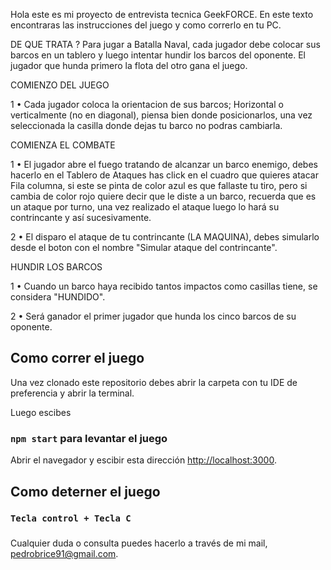 Hola este es mi proyecto de entrevista tecnica GeekFORCE.
En este texto encontraras las instrucciones del juego y como correrlo en tu PC.

DE QUE TRATA ?
Para jugar a Batalla Naval, cada jugador debe colocar sus barcos en un tablero y luego intentar hundir los barcos del oponente. El jugador que hunda primero la flota del otro gana el juego.

COMIENZO DEL JUEGO

1 • Cada jugador coloca la orientacion de sus barcos; Horizontal o verticalmente (no en diagonal), piensa bien donde posicionarlos, una vez seleccionada la casilla donde dejas tu barco no podras cambiarla.

COMIENZA EL COMBATE

1 • El jugador abre el fuego tratando de alcanzar un barco enemigo, debes hacerlo en el Tablero de Ataques has click en el cuadro que quieres atacar Fila columna, si este se pinta de color azul es que fallaste tu tiro, pero si cambia de color rojo quiere decir que le diste a un barco, recuerda que es un ataque por turno, una vez realizado el ataque luego lo hará su contrincante y así sucesivamente.


2 • El disparo el ataque de tu contrincante (LA MAQUINA), debes simularlo desde el boton con el nombre "Simular ataque del contrincante".

HUNDIR LOS BARCOS

1 • Cuando un barco haya recibido tantos impactos como casillas tiene, se considera "HUNDIDO".

2 • Será ganador el primer jugador que hunda los cinco barcos de su oponente.

## Como correr el juego
Una vez clonado este repositorio debes abrir la carpeta con tu IDE de preferencia y abrir la terminal.

Luego escibes  
### `npm start` para levantar el juego

Abrir el navegador y escibir esta dirección [http://localhost:3000](http://localhost:3000).

## Como deterner el juego
### `Tecla control + Tecla C`

### 
Cualquier duda o consulta puedes hacerlo a través de mi mail, pedrobrice91@gmail.com.
